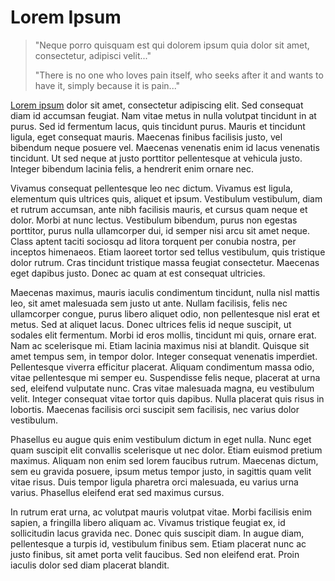 # Lorem Ipsum
> "Neque porro quisquam est qui dolorem ipsum quia dolor sit amet, consectetur, adipisci velit..."
>
> "There is no one who loves pain itself, who seeks after it and wants to have it, simply because it is pain..."

[Lorem ipsum](https://www.duckduckgo.com/) dolor sit amet, consectetur adipiscing elit. Sed consequat diam id accumsan feugiat. Nam vitae metus in nulla volutpat tincidunt in at purus. Sed id fermentum lacus, quis tincidunt purus. Mauris et tincidunt ligula, eget consequat mauris. Maecenas finibus facilisis justo, vel bibendum neque posuere vel. Maecenas venenatis enim id lacus venenatis tincidunt. Ut sed neque at justo porttitor pellentesque at vehicula justo. Integer bibendum lacinia felis, a hendrerit enim ornare nec.

Vivamus consequat pellentesque leo nec dictum. Vivamus est ligula, elementum quis ultrices quis, aliquet et ipsum. Vestibulum vestibulum, diam et rutrum accumsan, ante nibh facilisis mauris, et cursus quam neque et dolor. Morbi at nunc lectus. Vestibulum bibendum, purus non egestas porttitor, purus nulla ullamcorper dui, id semper nisi arcu sit amet neque. Class aptent taciti sociosqu ad litora torquent per conubia nostra, per inceptos himenaeos. Etiam laoreet tortor sed tellus vestibulum, quis tristique dolor rutrum. Cras tincidunt tristique massa feugiat consectetur. Maecenas eget dapibus justo. Donec ac quam at est consequat ultricies.

Maecenas maximus, mauris iaculis condimentum tincidunt, nulla nisl mattis leo, sit amet malesuada sem justo ut ante. Nullam facilisis, felis nec ullamcorper congue, purus libero aliquet odio, non pellentesque nisl erat et metus. Sed at aliquet lacus. Donec ultrices felis id neque suscipit, ut sodales elit fermentum. Morbi id eros mollis, tincidunt mi quis, ornare erat. Nam ac scelerisque mi. Etiam lacinia maximus nisi at blandit. Quisque sit amet tempus sem, in tempor dolor. Integer consequat venenatis imperdiet. Pellentesque viverra efficitur placerat. Aliquam condimentum massa odio, vitae pellentesque mi semper eu. Suspendisse felis neque, placerat at urna sed, eleifend vulputate nunc. Cras vitae malesuada magna, eu vestibulum velit. Integer consequat vitae tortor quis dapibus. Nulla placerat quis risus in lobortis. Maecenas facilisis orci suscipit sem facilisis, nec varius dolor vestibulum.

Phasellus eu augue quis enim vestibulum dictum in eget nulla. Nunc eget quam suscipit elit convallis scelerisque ut nec dolor. Etiam euismod pretium maximus. Aliquam non enim sed lorem faucibus rutrum. Maecenas dictum, sem eu gravida posuere, ipsum metus tempor justo, in sagittis quam velit vitae risus. Duis tempor ligula pharetra orci malesuada, eu varius urna varius. Phasellus eleifend erat sed maximus cursus.

In rutrum erat urna, ac volutpat mauris volutpat vitae. Morbi facilisis enim sapien, a fringilla libero aliquam ac. Vivamus tristique feugiat ex, id sollicitudin lacus gravida nec. Donec quis suscipit diam. In augue diam, pellentesque a turpis id, vestibulum finibus sem. Etiam placerat nunc ac justo finibus, sit amet porta velit faucibus. Sed non eleifend erat. Proin iaculis dolor sed diam placerat blandit.
